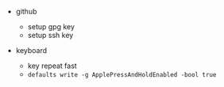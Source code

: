 - github
  - setup gpg key
  - setup ssh key

- keyboard
  - key repeat fast
  - `defaults write -g ApplePressAndHoldEnabled -bool true`
